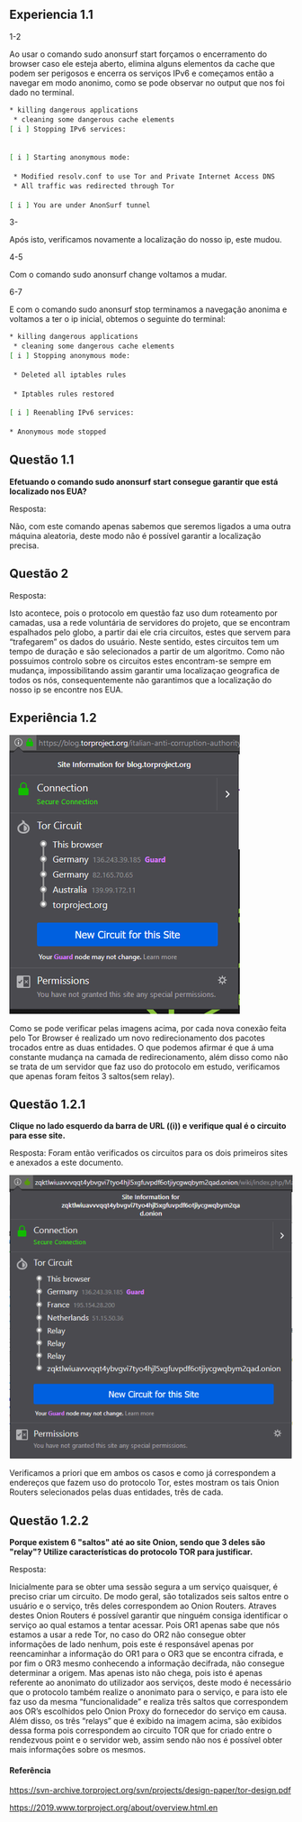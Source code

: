 ## Experiencia 1.1

1-2

Ao usar o comando sudo anonsurf start forçamos o encerramento do browser caso ele esteja aberto, elimina alguns elementos da cache que podem ser perigosos e encerra os serviços IPv6 e começamos então a navegar em modo anonimo, como se pode observar no output que nos foi dado no terminal.

```bash
* killing dangerous applications
 * cleaning some dangerous cache elements
[ i ] Stopping IPv6 services:


[ i ] Starting anonymous mode:

 * Modified resolv.conf to use Tor and Private Internet Access DNS
 * All traffic was redirected through Tor

[ i ] You are under AnonSurf tunnel
```

3-

Após isto, verificamos novamente a localização do nosso ip, este mudou.

4-5

Com o comando sudo anonsurf change voltamos a mudar.

6-7

E com o comando sudo anonsurf stop terminamos a navegação anonima e voltamos a ter o ip inicial, obtemos o seguinte do terminal:

```bash
* killing dangerous applications
 * cleaning some dangerous cache elements
[ i ] Stopping anonymous mode:

 * Deleted all iptables rules

 * Iptables rules restored

[ i ] Reenabling IPv6 services:

* Anonymous mode stopped
```



## Questão 1.1

**Efetuando o comando sudo anonsurf start consegue garantir que está localizado nos EUA?**

Resposta:

Não, com este comando apenas sabemos que seremos ligados a uma outra máquina aleatoria, deste modo não é possível garantir a localização precisa.



## Questão 2

Resposta:

Isto acontece, pois o protocolo em questão faz uso dum roteamento por camadas, usa a rede voluntária de servidores do projeto, que se encontram espalhados pelo globo, a partir dai ele cria circuitos, estes que servem para “trafegarem” os dados do usuário. Neste sentido, estes circuitos tem um tempo de duração e são selecionados a partir de um algoritmo. 
Como não possuimos controlo sobre os circuitos estes encontram-se sempre em mudança, impossibilitando assim garantir uma localizaçao geografica de todos os nós, consequentemente não garantimos que a localização do nosso ip se encontre nos EUA.


## Experiência 1.2

![ex12](Imagens/ex12.png)

Como se pode verificar pelas imagens acima, por cada nova conexão feita pelo Tor Browser é realizado um novo redirecionamento dos pacotes trocados entre as duas entidades. O que podemos afirmar é que á uma constante mudança na camada de redirecionamento, além disso como não se trata de um servidor que faz uso do protocolo em estudo, verificamos que apenas foram feitos 3 saltos(sem relay). 


## Questão 1.2.1

**Clique no lado esquerdo da barra de URL ((i)) e verifique qual é o circuito para esse site.**

Resposta:
Foram então verificados os circuitos para os dois primeiros sites e anexados a este documento.

![q121](Imagens/q121.png)


Verificamos a priori que em ambos os casos e como já correspondem a endereços que fazem uso do protocolo Tor, estes mostram os tais Onion Routers selecionados pelas duas entidades, três de cada.


## Questão 1.2.2

**Porque existem 6 "saltos" até ao site Onion, sendo que 3 deles são "relay"? Utilize características do protocolo TOR para justificar.**

Resposta:

Inicialmente para se obter uma sessão segura a um serviço quaisquer, é preciso criar um circuito. De modo geral, são totalizados seis saltos entre o usuário e o serviço, três deles correspondem ao Onion Routers. Atraves destes Onion Routers é possível garantir que ninguém consiga identificar o serviço ao qual estamos a tentar acessar. Pois OR1 apenas sabe que nós estamos a usar a rede Tor, no caso do OR2 não consegue obter informações de lado nenhum, pois este é responsável apenas por reencaminhar a informação do OR1 para o OR3 que se encontra cifrada, e por fim o OR3 mesmo conhecendo a informação decifrada, não consegue determinar a origem. Mas apenas isto não chega, pois isto é apenas referente ao anonimato do utilizador aos serviços, deste modo é necessário que o protocolo também realize o anonimato para o serviço, e para isto ele faz uso da mesma “funcionalidade” e realiza três saltos que correspondem aos OR’s escolhidos pelo Onion Proxy do fornecedor do serviço em causa.
Além disso, os três “relays” que é exibido na imagem acima, são exibidos dessa forma pois correspondem ao circuito TOR que for criado entre o rendezvous point e o servidor web, assim sendo não nos é possível obter mais informações sobre os mesmos.

#### Referência

https://svn-archive.torproject.org/svn/projects/design-paper/tor-design.pdf 

https://2019.www.torproject.org/about/overview.html.en
